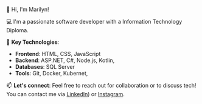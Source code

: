 👋 Hi, I'm Marilyn!

💻 I'm a passionate software developer with a Information Technology Diploma. 

🚀 **Key Technologies**:
- **Frontend**: HTML, CSS, JavaScript
- **Backend**: ASP.NET, C#, Node.js, Kotlin, 
- **Databases**: SQL Server 
- **Tools**: Git, Docker, Kubernet,

📫 **Let's connect**:
Feel free to reach out for collaboration or to discuss tech! You can contact me via [LinkedIn](https://www.linkedin.com/in/marilyn-acu%C3%B1a-a670952a8/)) or [Instagram]((https://www.instagram.com/maribx7/?hl=es-la)).
